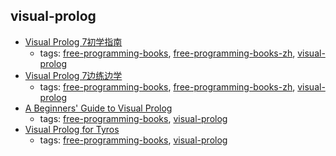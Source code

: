 visual-prolog
---
* [Visual Prolog 7初学指南](http://wiki.visual-prolog.com/index.php?title=A_Beginners_Guide_to_Visual_Prolog_in_Chinese)
    * tags: [free-programming-books](../tags/free-programming-books.md), [free-programming-books-zh](../tags/free-programming-books-zh.md), [visual-prolog](../tags/visual-prolog.md)
* [Visual Prolog 7边练边学](http://wiki.visual-prolog.com/index.php?title=Visual_Prolog_for_Tyros_in_Chinese)
    * tags: [free-programming-books](../tags/free-programming-books.md), [free-programming-books-zh](../tags/free-programming-books-zh.md), [visual-prolog](../tags/visual-prolog.md)
* [A Beginners' Guide to Visual Prolog](http://wiki.visual-prolog.com/index.php?title=A_Beginners_Guide_to_Visual_Prolog)
    * tags: [free-programming-books](../tags/free-programming-books.md), [visual-prolog](../tags/visual-prolog.md)
* [Visual Prolog for Tyros](http://wiki.visual-prolog.com/index.php?title=Visual_Prolog_for_Tyros)
    * tags: [free-programming-books](../tags/free-programming-books.md), [visual-prolog](../tags/visual-prolog.md)
